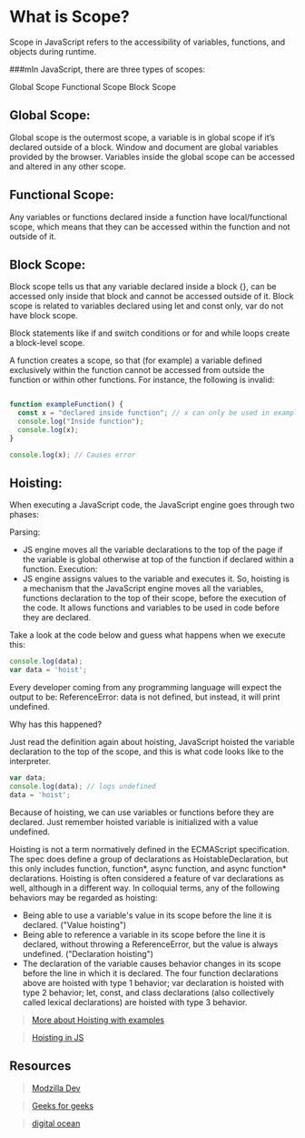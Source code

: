 # What is Scope?
Scope in JavaScript refers to the accessibility of variables, functions, and objects during runtime.

###mIn JavaScript, there are three types of scopes:

Global Scope
Functional Scope
Block Scope

## Global Scope:
Global scope is the outermost scope, a variable is in global scope if it’s declared outside of a block.
Window and document are global variables provided by the browser.
Variables inside the global scope can be accessed and altered in any other scope.

## Functional Scope:
Any variables or functions declared inside a function have local/functional scope, which means that they can be accessed within the function and not outside of it.

## Block Scope:
Block scope tells us that any variable declared inside a block {}, can be accessed only inside that block and cannot be accessed outside of it.
Block scope is related to variables declared using let and const only, var do not have block scope.

Block statements like if and switch conditions or for and while loops create a block-level scope.

A function creates a scope, so that (for example) a variable defined exclusively within the function cannot be accessed from outside the function or within other functions. For instance, the following is invalid:

```javascript

function exampleFunction() {
  const x = "declared inside function"; // x can only be used in exampleFunction
  console.log("Inside function");
  console.log(x);
}

console.log(x); // Causes error


```

## Hoisting:
When executing a JavaScript code, the JavaScript engine goes through two phases:

Parsing:
- JS engine moves all the variable declarations to the top of the page if the variable is global otherwise at top of the function if declared within a function.
Execution:
- JS engine assigns values to the variable and executes it.
So, hoisting is a mechanism that the JavaScript engine moves all the variables, functions declaration to the top of their scope, before the execution of the code. It allows functions and variables to be used in code before they are declared.

Take a look at the code below and guess what happens when we execute this:
``` javascript
console.log(data);
var data = 'hoist';
```
Every developer coming from any programming language will expect the output to be: ReferenceError: data is not defined, but instead, it will print undefined.

Why has this happened?

Just read the definition again about hoisting, JavaScript hoisted the variable declaration to the top of the scope, and this is what code looks like to the interpreter.
```javascript
var data;
console.log(data); // logs undefined
data = 'hoist';
```
Because of hoisting, we can use variables or functions before they are declared. Just remember hoisted variable is initialized with a value undefined.

Hoisting is not a term normatively defined in the ECMAScript specification. The spec does define a group of declarations as HoistableDeclaration, but this only includes function, function*, async function, and async function* declarations. Hoisting is often considered a feature of var declarations as well, although in a different way. In colloquial terms, any of the following behaviors may be regarded as hoisting:

- Being able to use a variable's value in its scope before the line it is declared. ("Value hoisting")
 - Being able to reference a variable in its scope before the line it is declared, without throwing a ReferenceError, but the value is always undefined. ("Declaration hoisting")
- The declaration of the variable causes behavior changes in its scope before the line in which it is declared.
The four function declarations above are hoisted with type 1 behavior; var declaration is hoisted with type 2 behavior; let, const, and class declarations (also collectively called lexical declarations) are hoisted with type 3 behavior.
>[More about Hoisting with examples](https://javascript.plainenglish.io/understanding-scoping-and-hoisting-in-javascript-with-examples-c51e5612d52e)

>[Hoisting in JS](https://www.digitalocean.com/community/tutorials/understanding-hoisting-in-javascript)

## Resources
>[Modzilla Dev](https://developer.mozilla.org/en-US/docs/Glossary/Scope)

>[Geeks for geeks](https://www.geeksforgeeks.org/strict-mode-javascript/)

>[digital ocean ](https://www.digitalocean.com/community/tutorials/understanding-hoisting-in-javascript)